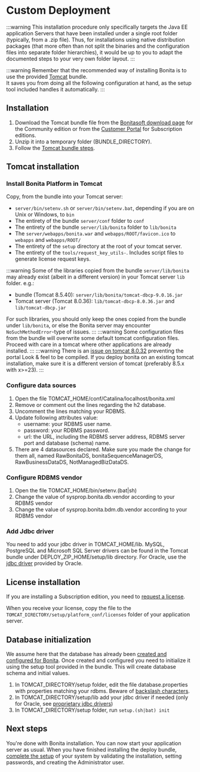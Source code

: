 # Custom Deployment

:::warning
This installation procedure only specifically targets the Java EE application Servers that have been installed under a single root folder (typically, from a .zip file).
Thus, for installations using native distribution packages (that more often than not split the binaries and the configuration files into separate folder hierarchies),
it would be up to you to adapt the documented steps to your very own folder layout.
:::

:::warning
Remember that the recommended way of installing Bonita is to use the provided [Tomcat](tomcat-bundle.md) bundle.  
It saves you from doing all the following configuration at hand, as the setup tool included handles it automatically.
:::

## Installation

1. Download the Tomcat bundle file from the [Bonitasoft download page](http://www.bonitasoft.com/downloads-v2) for the Community edition 
   or from the [Customer Portal](https://customer.bonitasoft.com/download/request) for Subscription editions.
2. Unzip it into a temporary folder (BUNDLE_DIRECTORY).
3. Follow the [Tomcat bundle steps](#tomcat-installation).

<a id="tomcat-installation" />

## Tomcat installation

### Install Bonita Platform in Tomcat

Copy, from the bundle into your Tomcat server:

- `server/bin/setenv.sh` or `server/bin/setenv.bat`, depending if you are on Unix or Windows, to `bin`
- The entirety of the bundle `server/conf` folder to `conf`
- The entirety of the bundle `server/lib/bonita` folder to `lib/bonita`
- The `server/webapps/bonita.war` and `webapps/ROOT/favicon.ico` to `webapps` and `webapps/ROOT/`
- The entirety of the `setup` directory at the root of your tomcat server.
- The entirety of the `tools/request_key_utils-`. Includes script files to generate license request keys.

:::warning
Some of the libraries copied from the bundle `server/lib/bonita` may already exist (albeit in a different version) in your Tomcat server `lib` folder. e.g.:

- bundle (Tomcat 8.5.40): `server/lib/bonita/tomcat-dbcp-9.0.16.jar`
- Tomcat server (Tomcat 8.0.36): `lib/tomcat-dbcp-8.0.36.jar` and `lib/tomcat-dbcp.jar`

For such libraries, you should only keep the ones copied from the bundle under `lib/bonita`, or else the Bonita server may encounter `NoSuchMethodError`-type of issues.
:::
:::warning
Some configuration files from the bundle will overwrite some default tomcat configuration files. Proceed
with care in a tomcat where other applications are already installed.
:::
:::warning
There is an [issue on tomcat 8.0.32](https://bz.apache.org/bugzilla/show_bug.cgi?id=58999) preventing the portal Look & feel to be compiled. If you deploy bonita on an existing tomcat installation, make sure it is a different version of tomcat (preferably 8.5.x with x>=23).
:::

### Configure data sources

1. Open the file TOMCAT_HOME/conf/Catalina/localhost/bonita.xml
2. Remove or comment out the lines regarding the h2 database.
3. Uncomment the lines matching your RDBMS.
4. Update following attributes value:
   - username: your RDBMS user name.
   - password: your RDBMS password.
   - url: the URL, including the RDBMS server address, RDBMS server port and database (schema) name.
5. There are 4 datasources declared. Make sure you made the change for them all, named RawBonitaDS, bonitaSequenceManagerDS, RawBusinessDataDS, NotManagedBizDataDS.

### Configure RDBMS vendor

1. Open the file TOMCAT_HOME/bin/setenv.(bat|sh)
2. Change the value of sysprop.bonita.db.vendor according to your RDBMS vendor
3. Change the value of sysprop.bonita.bdm.db.vendor according to your RDBMS vendor

### Add Jdbc driver

You need to add your jdbc driver in TOMCAT_HOME/lib. 
MySQL, PostgreSQL and Microsoft SQL Server drivers can be found in the Tomcat bundle under DEPLOY_ZIP_HOME/setup/lib directory. For Oracle, 
use the [jdbc driver](database-configuration.md#proprietary_jdbc_drivers) provided by Oracle.

## License installation

If you are installing a Subscription edition, you need to [request a license](licenses.md). 

When you receive your license, copy the file to the `TOMCAT_DIRECTORY/setup/platform_conf/licenses` folder of your application server.

## Database initialization

We assume here that the database has already been [created and configured for Bonita](database-configuration.md#database_creation).
Once created and configured you need to initialize it using the setup tool provided in the bundle.
This will create database schema and initial values.

1. In TOMCAT_DIRECTORY/setup folder, edit the file database.properties with properties matching your rdbms. Beware of [backslash characters](BonitaBPM_platform_setup.md#backslash_support).
2. In TOMCAT_DIRECTORY/setup/lib add your jdbc driver if needed (only for Oracle, see [proprietary jdbc drivers](database-configuration.md#proprietary_jdbc_drivers))
3. In TOMCAT_DIRECTORY/setup folder, run `setup.(sh|bat) init`

## Next steps

You're done with Bonita installation. You can now start your application server as usual.
When you have finished installing the deploy bundle, [complete the setup](first-steps-after-setup.md) of your system by validating the installation, setting passwords, and creating the Administrator user.
